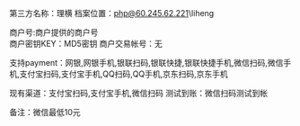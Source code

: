 第三方名称：理横
档案位置：php@60.245.62.221\liheng
 
商户号:商户提供的商户号  
商户密钥KEY：MD5密钥
商户交易帐号：无
 
支持payment：网银,网银手机,银联扫码,银联快捷,银联快捷手机,微信扫码,微信手机,支付宝扫码,支付宝手机,QQ扫码,QQ手机,京东扫码,京东手机
 
现有渠道：支付宝扫码,支付宝手机,微信扫码
测试到账：微信扫码测试到帐
 
备注：微信最低10元
